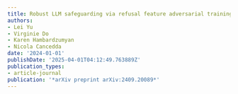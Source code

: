 ```yaml
---
title: Robust LLM safeguarding via refusal feature adversarial training
authors:
- Lei Yu
- Virginie Do
- Karen Hambardzumyan
- Nicola Cancedda
date: '2024-01-01'
publishDate: '2025-04-01T04:12:49.763889Z'
publication_types:
- article-journal
publication: '*arXiv preprint arXiv:2409.20089*'
---
```

